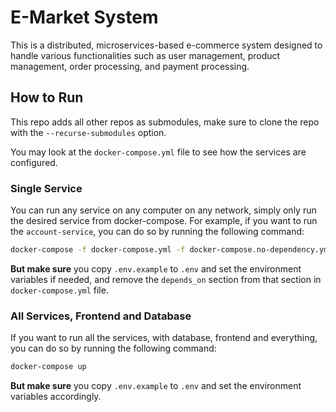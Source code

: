 # E-Market System

This is a distributed, microservices-based e-commerce system designed to handle various functionalities such as user management, product management, order processing, and payment processing.

## How to Run

This repo adds all other repos as submodules, make sure to clone the repo with the `--recurse-submodules` option.

You may look at the `docker-compose.yml` file to see how the services are configured.

### Single Service

You can run any service on any computer on any network, simply only run the desired service from docker-compose. For example, if you want to run the `account-service`, you can do so by running the following command:

```bash
docker-compose -f docker-compose.yml -f docker-compose.no-dependency.yml up account-service
```

**But make sure** you copy `.env.example` to `.env` and set the environment variables if needed, and remove the `depends_on` section from that section in `docker-compose.yml` file.

### All Services, Frontend and Database

If you want to run all the services, with database, frontend and everything, you can do so by running the following command:
```bash
docker-compose up
```

**But make sure** you copy `.env.example` to `.env` and set the environment variables accordingly.